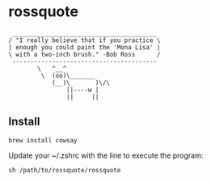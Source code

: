 # rossquote

```
 ________________________________________
/ "I really believe that if you practice \
| enough you could paint the 'Mona Lisa' |
\ with a two-inch brush." -Bob Ross      /
 ----------------------------------------
        \   ^__^
         \  (oo)\_______
            (__)\       )\/\
                ||----w |
                ||     ||
```

## Install

`brew install cowsay`

Update your ~/.zshrc with the line to execute the program:

`sh /path/to/rossquote/rossquote`

